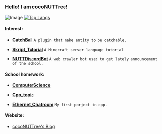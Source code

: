 ### Hello! I am cocoNUTTree!

![Image](https://i.imgur.com/LeByH3F.png)
[![Top Langs](https://github-readme-stats.vercel.app/api/top-langs/?username=NUTT1101&theme=tokyonight&layout=compact&hide=html)](https://github.com/NUTT1101)

#### Interest:
-  **[CatchBall](https://www.spigotmc.org/resources/catchball.94867/)** `A plugin that make entity to be catchable.`

- **[Skript_Tutorial](https://github.com/NUTT1101/Skript_Tutorial)** `A Minecraft server language tutorial`

- **[NUTTDiscordBot](https://github.com/NUTT1101/NUTTDiscordBot)** `A web crawler bot used to get lately announcement of the school.`

#### School homework:
- **[ComputerScience](https://github.com/NUTT1101/ComputerScience)**

- **[Cpp_topic](https://github.com/NUTT1101/cpp_topic)**

- **[Ethernet_Chatroom](https://github.com/NUTT1101/Ethernet_Chatroom)** `My first porject in cpp.`

#### Website:
- [cocoNUTTree's Blog](https://cnutt.me)